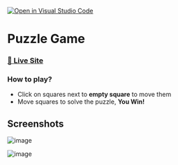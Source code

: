 
[![Open in Visual Studio Code](https://open.vscode.dev/badges/open-in-vscode.svg)](https://open.vscode.dev/priyansh32/puzzle-gta)

# Puzzle Game

### [🔗 Live Site](https://puzzlegta.netlify.app/)

### How to play?
- Click on squares next to **empty square** to move them
- Move squares to solve the puzzle, **You Win!**

## Screenshots
![image](https://user-images.githubusercontent.com/75668169/136992436-791e1c0c-b29d-4b0b-ad3f-f70b8511fa60.png)

![image](https://user-images.githubusercontent.com/75668169/136991939-e275cc41-76a0-4b56-94c4-5adb808a770e.png)
